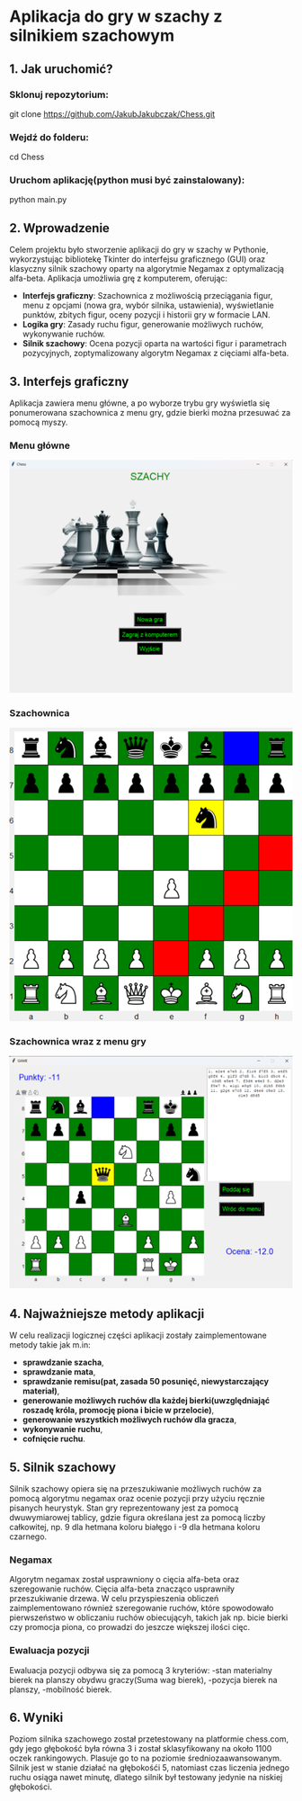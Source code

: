 # Aplikacja do gry w szachy z silnikiem szachowym

## 1. Jak uruchomić?

### Sklonuj repozytorium:
git clone https://github.com/JakubJakubczak/Chess.git
### Wejdź do folderu:
cd Chess
### Uruchom aplikację(python musi być zainstalowany):
python main.py

## 2. Wprowadzenie
Celem projektu było stworzenie aplikacji do gry w szachy w Pythonie, wykorzystując bibliotekę Tkinter do interfejsu graficznego (GUI) oraz klasyczny silnik szachowy oparty na algorytmie Negamax z optymalizacją alfa-beta. Aplikacja umożliwia grę z komputerem, oferując:
- **Interfejs graficzny**: Szachownica z możliwością przeciągania figur, menu z opcjami (nowa gra, wybór silnika, ustawienia), wyświetlanie punktów, zbitych figur, oceny pozycji i historii gry w formacie LAN.
- **Logika gry**: Zasady ruchu figur, generowanie możliwych ruchów, wykonywanie ruchów.
- **Silnik szachowy**: Ocena pozycji oparta na wartości figur i parametrach pozycyjnych, zoptymalizowany algorytm Negamax z cięciami alfa-beta.
## 3. Interfejs graficzny
Aplikacja zawiera menu główne, a po wyborze trybu gry wyświetla się ponumerowana szachownica z menu gry, gdzie bierki można przesuwać za pomocą myszy.

### Menu główne

<div align="center">
  <img src="images/menu_glowne.png" alt="Menu główne" width="600"/>
</div>

### Szachownica

<div align="center">
  <img src="images/podswietlenie_ruchow.png" alt="Szachownica" width="600"/>
</div>

### Szachownica wraz z menu gry

<div align="center">
  <img src="images/widok_gry_srodek.png" alt="Szachownica wraz z menu gry" width="600"/>
</div>

## 4. Najważniejsze metody aplikacji
W celu realizacji logicznej części aplikacji zostały zaimplementowane metody takie jak m.in:
- **sprawdzanie szacha**,
- **sprawdzanie mata**,
- **sprawdzanie remisu(pat, zasada 50 posunięć, niewystarczający materiał)**,
- **generowanie możliwych ruchów dla każdej bierki(uwzględniająć roszadę króla, promocję piona i bicie w przelocie)**,
- **generowanie wszystkich możliwych ruchów dla gracza**,
- **wykonywanie ruchu**,
- **cofnięcie ruchu**.

## 5. Silnik szachowy
Silnik szachowy opiera się na przeszukiwanie możliwych ruchów za pomocą algorytmu negamax oraz ocenie pozycji przy użyciu ręcznie pisanych heurystyk. Stan gry reprezentowany jest za pomocą dwuwymiarowej tablicy, gdzie figura określana jest za pomocą liczby całkowitej, np. 9 dla hetmana koloru białęgo i -9 dla hetmana koloru czarnego.

### Negamax
Algorytm negamax został usprawniony o cięcia alfa-beta oraz szeregowanie ruchów. Cięcia alfa-beta znacząco usprawniły przeszukiwanie drzewa. W celu przyspieszenia obliczeń zaimplementowano również szeregowanie ruchów, które spowodowało pierwszeństwo w obliczaniu ruchów obiecującyh, takich jak np. bicie bierki czy promocja piona, co prowadzi do jeszcze większej ilości cięc.

### Ewaluacja pozycji
Ewaluacja pozycji odbywa się za pomocą 3 kryteriów:
-stan materialny bierek na planszy obydwu graczy(Suma wag bierek),
-pozycja bierek na planszy,
-mobilność bierek.

## 6. Wyniki
Poziom silnika szachowego został przetestowany na platformie chess.com, gdy jego głębokość była równa 3 i został sklasyfikowany na około 1100 oczek rankingowych. Plasuje go to na poziomie średniozaawansowanym. Silnik jest w stanie działać na głębokośći 5, natomiast czas liczenia jednego ruchu osiąga nawet minutę, dlatego silnik był testowany jedynie na niskiej głębokości.

